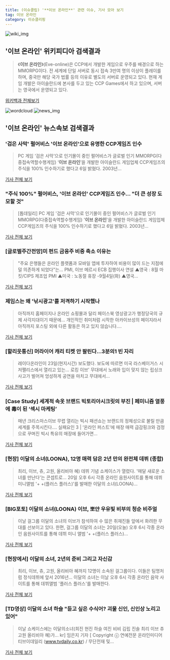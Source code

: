 ```yaml
---
title: (이슈클립) '**이브 온라인**' 관련 이슈, 기사 모아 보기
tag: 이브 온라인
category: 이슈클리핑
---
```

![wiki_img](https://user-images.githubusercontent.com/42597476/44503234-41136a80-a6d0-11e8-9071-6fc6418eafe4.png)
## **'**이브 온라인**'** 위키피디아 검색결과
>《**이브 온라인**》(Eve-online)은 CCP에서 개발한 게임으로 우주를 배경으로 하는 MMORPG이다. 전 세계에 단일 서버로 동시 접속 3만여 명의 이상이 플레이를 하며, 중국만 해당 국가 법률 등의 이유로 별도의 서버로 운영되고 있다. 현재 게임 개발은 아이슬란드에 본사를 두고 있는 CCP Games에서 하고 있으며, 서버는 영국에서 운영되고 있다.

<a href="https://ko.wikipedia.org/wiki/이브 온라인" target="_blank">위키백과 전체보기</a>

![wordcloud](https://s3.ap-northeast-2.amazonaws.com/lyrics101-wordcloud/2018-09-06-1536244217.png)
![news_img](https://user-images.githubusercontent.com/42597476/44507050-1206f400-a6e4-11e8-8d98-7ffbfebb353f.png)
## **'**이브 온라인**'** 뉴스속보 검색결과
### '검은 사막' 펄어비스 '**이브 온라인**'으로 유명한 CCP게임즈 인수

>  PC 게임 ‘검은 사막’으로 인기몰이 중인 펄어비스가 글로벌 인기 MMORPG(다중접속역할수행게임) ‘**이브 온라인**’을 개발한 아이슬란드 게임업체 CCP게임즈의 주식을 100% 인수하기로 했다고 6일 밝혔다. 2003년...

<a href="http://www.segye.com/content/html/2018/09/06/20180906007840.html?OutUrl=naver" target="_blank">기사 전체 보기</a>

### "주식 100%" 펄어비스, '**이브 온라인**' CCP게임즈 인수… "더 큰 성장 도모할 것"

>[톱데일리] PC 게임 '검은 사막'으로 인기몰이 중인 펄어비스가 글로벌 인기 MMORPG(다중접속역할수행게임) '**이브 온라인**'을 개발한 아이슬란드 게임업체 CCP게임즈의 주식을 100% 인수하기로 했다고 6일 밝혔다. 2003년...

<a href="http://www.topdaily.kr/news/articleView.html?idxno=55238" target="_blank">기사 전체 보기</a>

### [글로벌주간전망]미 펀드 금융주 비중 축소 이유는

>"주요 은행들은 온라인 플랫폼과 모바일 앱에 투자하여 비용이 많이 드는 지점에 덜 의존하게 되었다"는... PMI, 이브 메르시 ECB 집행이사 연설 ▲영국 : 8월 마킷/CIPS 제조업 PMI ▲미국 : 노동절 휴장 -9월4일(화) ▲영국...

<a href="http://news1.kr/articles/?3414897" target="_blank">기사 전체 보기</a>

### 제임스는 왜 '낚시광고'를 저격하기 시작했나

>아직까지 홈페이지나 온라인 쇼핑몰과 달리 페이스북 영상광고가 행정당국의 규제 사각지대이기 때문에... 개인적인 취미처럼 시작한 아카이브성의 페이지라서 아직까지 포스팅 외에 다른 활동은 하고 있지 않습니다....

<a href="http://www.the-pr.co.kr/news/articleView.html?idxno=40849" target="_blank">기사 전체 보기</a>

### [할리웃통신] 머라이어 캐리 티켓 안 팔린다…3분의1 빈 자리

>레이다온라인이 23일(현지시간) 보도했다. 보도에 따르면 미국 라스베이거스 시저팰리스에서 열리고 있는... 로킹 이브' 무대에서 노래와 입이 맞지 않는 립싱크 사고가 벌어져 엉성하게 공연을 마치고 무대에서...

<a href="http://www.tvreport.co.kr/?c=news&m=newsview&idx=1076182" target="_blank">기사 전체 보기</a>

### [Case Study] 세계적 속옷 브랜드 빅토리아시크릿의 부진 | 페미니즘 열풍에 毒이 된 ‘섹시 마케팅’

>매년 크리스마스이브 무렵 열리는 빅시 패션쇼는 브랜드의 정체성으로 불릴 만큼 세계를 주목시킨다.... 실패요인 3 | ‘온라인 퍼스트’에 매장 매력 급감핑크와 검정으로 꾸며진 빅시 특유의 매장에 들어가면...

<a href="http://economychosun.com/client/news/view.php?boardName=C01&t_num=13605592" target="_blank">기사 전체 보기</a>

### [현장] 이달의 소녀(LOONA), 12명 매력 담은 2년 만의 완전체 데뷔 (종합)

>최리, 이브, 츄, 고원, 올리비아 혜) 데뷔 기념 쇼케이스가 열렸다. '매달 새로운 소녀를 만난다'는 콘셉트로... 20일 오후 6시 각종 온라인 음원사이트를 통해 데뷔 미니앨범 '+ +(플러스 플러스)'를 발매한 이달의 소녀(LOONA)...

<a href="http://www.topstarnews.net/news/articleView.html?idxno=468271" target="_blank">기사 전체 보기</a>

### [BIG포토] 이달의 소녀(LOONA) 이브, 뽀얀 우유빛 비부의 청순 비주얼

>이날 걸그룹 이달의 소녀의 이브가 참석하여 수 많은 취재진들 앞에서 화려한 무대를 선보이고 있다. 한편, 걸그룹 이달의 소녀는 20일(오늘) 오후 6시 각종 온라인 음원사이트를 통해 데뷔 미니 앨범 '+ +(플러스 플러스)...

<a href="http://www.thebigdata.co.kr/view.php?ud=201808202256432782482b2d7606_23" target="_blank">기사 전체 보기</a>

### [현장에서] 이달의 소녀, 2년의 준비 그리고 자신감

>최리, 이브, 츄, 고원, 올리비아 혜까지 12명이 소속된 걸그룹이다. 이들은 팀명처럼 정식데뷔에 앞서 2016년... 이달의 소녀는 이날 오후 6시 각종 온라인 음악 사이트를 통해 데뷔앨범 '플러스 플러스'를 발매한다.

<a href="http://viewers.heraldcorp.com/news/articleView.html?idxno=18464" target="_blank">기사 전체 보기</a>

### [TD영상] 이달의 소녀 하슬 "듣고 싶은 수식어? 괴물 신인, 신인상 노리고 있어"

>이날 쇼케이스에는 이달의소녀(희진 현진 하슬 여진 비비 김립 진솔 최리 이브 츄 고원 올리비아 혜)가... kr] 임은지 기자 [ Copyright ⓒ 연예전문 온라인미디어 티브이데일리 (www.tvdaily.co.kr) / 무단전재 및...

<a href="http://tvdaily.asiae.co.kr/read.php3?aid=15347578541386340003" target="_blank">기사 전체 보기</a>



